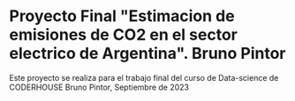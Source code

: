 # Proyecto Final "Estimacion de emisiones de CO2 en el sector electrico de Argentina". Bruno Pintor
Este proyecto se realiza para el trabajo final del curso de Data-science de CODERHOUSE
Bruno Pintor, Septiembre de 2023
